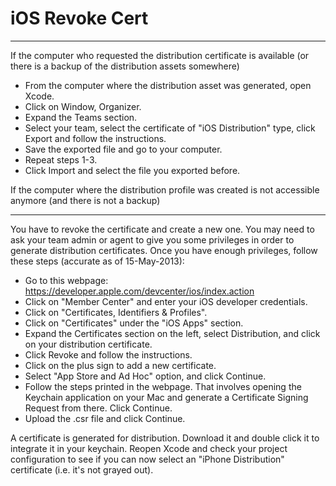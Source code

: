 # iOS Revoke Cert

***
If the computer who requested the distribution certificate is available (or there is a backup of the distribution assets somewhere)

* From the computer where the distribution asset was generated, open Xcode.
* Click on Window, Organizer.
* Expand the Teams section.
* Select your team, select the certificate of "iOS Distribution" type, click Export and follow the instructions.
* Save the exported file and go to your computer.
* Repeat steps 1-3.
* Click Import and select the file you exported before.

If the computer where the distribution profile was created is not accessible anymore (and there is not a backup)

***
You have to revoke the certificate and create a new one.
You may need to ask your team admin or agent to give you some privileges in order to generate distribution certificates. Once you have enough privileges, follow these steps (accurate as of 15-May-2013):

* Go to this webpage: https://developer.apple.com/devcenter/ios/index.action
* Click on "Member Center" and enter your iOS developer credentials.
* Click on "Certificates, Identifiers & Profiles".
* Click on "Certificates" under the "iOS Apps" section.
* Expand the Certificates section on the left, select Distribution, and click on your distribution certificate.
* Click Revoke and follow the instructions.
* Click on the plus sign to add a new certificate.
* Select "App Store and Ad Hoc" option, and click Continue.
* Follow the steps printed in the webpage. That involves opening the Keychain application on your Mac and generate a Certificate Signing Request from there. Click Continue.
* Upload the .csr file and click Continue.

A certificate is generated for distribution. Download it and double click it to integrate it in your keychain.
Reopen Xcode and check your project configuration to see if you can now select an "iPhone Distribution" certificate (i.e. it's not grayed out).
